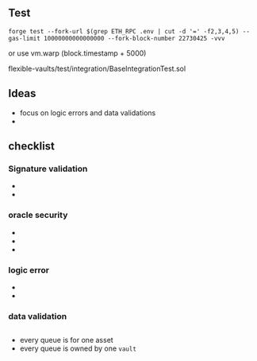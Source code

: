 ## Test 
```
forge test --fork-url $(grep ETH_RPC .env | cut -d '=' -f2,3,4,5) --gas-limit 10000000000000000 --fork-block-number 22730425 -vvv

```
or use vm.warp (block.timestamp + 5000)

flexible-vaults/test/integration/BaseIntegrationTest.sol

## Ideas
- focus on logic errors and data validations
- 

## checklist
### Signature validation
- 
- 
### oracle security 
- 
- 
- 
### logic error
- 
-
### data validation
## 
- every queue is for one asset
- every queue is owned by one `vault`
